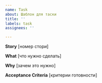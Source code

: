 ```yaml
---
name: Task
about: Шаблон для таски
title: ''
labels: task
assignees: ''

---
```


**Story** [номер стори]

**What**
[что нужно сделать]

**Why**
[зачем это нужно]

**Acceptance Criteria**
[критерии готовности]
